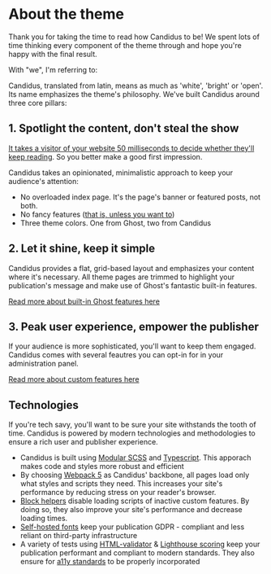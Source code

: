 <script setup>
  import Grid from '../../components/Grid.vue'
  import Person from '../../components/Person.vue'
  import ImageTobi from '../assets/tobi.jpeg';
  import ImageCvi from '../assets/cvi.jpeg';

</script>

# About the theme

Thank you for taking the time to read how Candidus to be! We spent lots of time thinking every component of the theme through and hope you're happy with the final result.

With "we", I'm referring to:
<Grid>
  <Person :image="ImageCvi" name="Tsvetomira Dichevska" text="My partner in design and in life" link="https://www.linkedin.com/in/tsvetomira-dichevska/" />
  <Person :image="ImageTobi" name="Tobias Quante" text="Myself, a self-taught developer" link="https://www.linkedin.com/in/tobias-quante-764aa1140/" />
</Grid>

Candidus, translated from latin, means as much as 'white', 'bright' or 'open'. Its name emphasizes the theme's philosophy. We've built Candidus around three core pillars:



## 1. Spotlight the content, don't steal the show

[It takes a visitor of your website 50 milliseconds to decide whether they'll keep reading](https://cxl.com/blog/first-impressions-matter-the-importance-of-great-visual-design/#:~:text=People%20make%20snap%20judgments.,they'll%20stay%20or%20leave.). So you better make a good first impression.

Candidus takes an opinionated, minimalistic approach to keep your audience's attention:

- No overloaded index page. It's the page's banner or featured posts, not both.
- No fancy features ([that is, unless you want to](#3-maximize-user-experience-empower-the-publisher))
- Three theme colors. One from Ghost, two from Candidus

## 2. Let it shine, keep it simple

Candidus provides a flat, grid-based layout and emphasizes your content where it's necessary. All theme pages are trimmed to highlight your publication's message and make use of Ghost's fantastic built-in features.

[Read more about built-in Ghost features here](../customization/index.md)

## 3. Peak user experience, empower the publisher

If your audience is more sophisticated, you'll want to keep them engaged. Candidus comes with several feautres you can opt-in for in your administration panel.

[Read more about custom features here](../customization/index.md)

## Technologies

If you're tech savy, you'll want to be sure your site withstands the tooth of time. Candidus is powered by modern technologies and methodologies to ensure a rich user and publisher experience.

- Candidus is built using [Modular SCSS](http://smacss.com/) and [Typescript](https://www.typescriptlang.org/).  This apporach makes code and styles more robust and efficient
- By choosing [Webpack 5](https://webpack.js.org/concepts/why-webpack/) as Candidus' backbone, all pages load only what styles and scripts they need. This increases your site's performance by reducing stress on your reader's browser.
- [Block helpers](https://handlebarsjs.com/guide/block-helpers.html) disable loading scripts of inactive custom features. By doing so, they also improve your site's performance and decrease loading times.
- [Self-hosted fonts](https://blog.q-bit.me/how-to-self-host-google-fonts-part-one/) keep your publication GDPR - compliant and less reliant on third-party infrastructure
- A variety of tests using [HTML-validator](https://validator.w3.org/) & [Lighthouse scoring](https://pagespeed.web.dev/) keep your publication performant and compliant to modern standards. They also ensure for [a11y standards](https://www.a11yproject.com/) to be properly incorporated